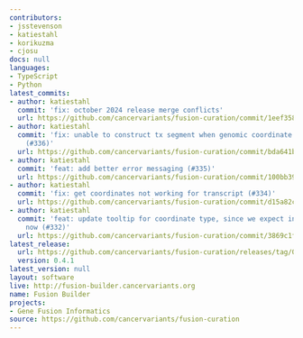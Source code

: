 ```yaml
---
contributors:
- jsstevenson
- katiestahl
- korikuzma
- cjosu
docs: null
languages:
- TypeScript
- Python
latest_commits:
- author: katiestahl
  commit: 'fix: october 2024 release merge conflicts'
  url: https://github.com/cancervariants/fusion-curation/commit/1eef358e99b519d8a366c61b5c30d6b90608c7e0
- author: katiestahl
  commit: 'fix: unable to construct tx segment when genomic coordinate between exons
    (#336)'
  url: https://github.com/cancervariants/fusion-curation/commit/bda641b3c5815b58ddca747047ca18cc99c3db0f
- author: katiestahl
  commit: 'feat: add better error messaging (#335)'
  url: https://github.com/cancervariants/fusion-curation/commit/100bb396e84801a844042a50c668f85c5742cf1c
- author: katiestahl
  commit: 'fix: get coordinates not working for transcript (#334)'
  url: https://github.com/cancervariants/fusion-curation/commit/d15a82c7d067669ca8e0378e9266b4e95cc89aeb
- author: katiestahl
  commit: 'feat: update tooltip for coordinate type, since we expect inter-residue
    now (#332)'
  url: https://github.com/cancervariants/fusion-curation/commit/3869c1f5a98e6a1726ccc333c7edc2fc27fa682f
latest_release:
  url: https://github.com/cancervariants/fusion-curation/releases/tag/0.4.1
  version: 0.4.1
latest_version: null
layout: software
live: http://fusion-builder.cancervariants.org
name: Fusion Builder
projects:
- Gene Fusion Informatics
source: https://github.com/cancervariants/fusion-curation
---
```


